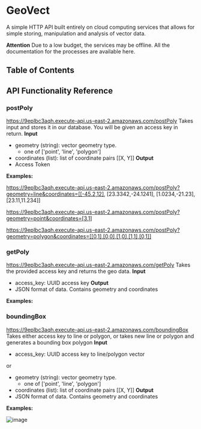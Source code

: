 # GeoVect
A simple HTTP API built entirely on cloud computing services that allows for simple storing, manipulation and analysis of vector data.

**Attention**
Due to a low budget, the services may be offline. All the documentation for the processes are available here.

## Table of Contents

## API Functionality Reference

### postPoly
https://9eplbc3aqh.execute-api.us-east-2.amazonaws.com/postPoly
Takes input and stores it in our database. You will be given an access key in return.
**Input**
  - geometry (string): vector geometry type.
     - one of ['point', 'line', 'polygon']
  - coordinates (list): list of coordinate pairs [[X, Y]]
 **Output**
  - Access Token
 
**Examples:**

https://9eplbc3aqh.execute-api.us-east-2.amazonaws.com/postPoly?geometry=line&coordinates=[[-45.2,12], [23.3342,-24.1241], [1.0234,-21.23], [23.11,11.234]]

https://9eplbc3aqh.execute-api.us-east-2.amazonaws.com/postPoly?geometry=point&coordinates=[3,1]

https://9eplbc3aqh.execute-api.us-east-2.amazonaws.com/postPoly?geometry=polygon&coordinates=[[0,1],[0,0],[1,0],[1,1],[0,1]]

### getPoly
https://9eplbc3aqh.execute-api.us-east-2.amazonaws.com/getPoly
Takes the provided access key and returns the geo data.
**Input**
  - access_key: UUID access key
 **Output**
  - JSON format of data. Contains geometry and coordinates
 
**Examples:**

### boundingBox
https://9eplbc3aqh.execute-api.us-east-2.amazonaws.com/boundingBox
Takes either access key to line or polygon, or takes new line or polygon and generates a bounding box polygon
**Input**
  - access_key: UUID access key to line/polygon vector
  
  or
  - geometry (string): vector geometry type.
     - one of ['point', 'line', 'polygon']
  - coordinates (list): list of coordinate pairs [[X, Y]]
 **Output**
  - JSON format of data. Contains geometry and coordinates
 
**Examples:**

![image](https://user-images.githubusercontent.com/66189148/167224359-c1067499-1fa4-40af-a396-a559ee080b8c.png)
